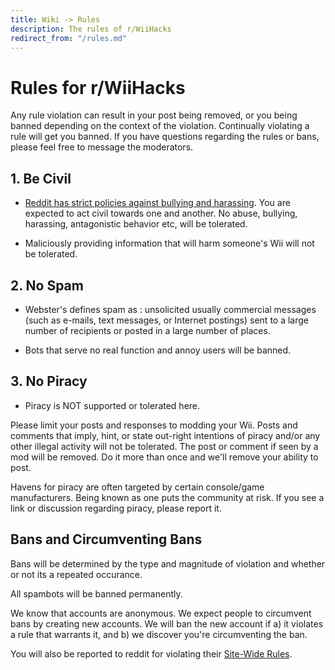 ```yaml
---
title: Wiki -> Rules
description: The rules of r/WiiHacks
redirect_from: "/rules.md"
---
```


# Rules for r/WiiHacks

Any rule violation can result in your post being removed, or you being banned depending on the context of the violation. Continually violating a rule will get you banned. If you have questions regarding the rules or bans, please feel free to message the moderators.

## 1. Be Civil

* [Reddit has strict policies against bullying and harassing](https://www.reddithelp.com/en/categories/rules-reporting/account-and-community-restrictions/do-not-threaten-harass-or-bully). You are expected to act civil towards one and another. No abuse, bullying, harassing, antagonistic behavior etc, will be tolerated.

* Maliciously providing information that will harm someone's Wii will not be tolerated.

## 2. No Spam

* Webster's defines spam as : unsolicited usually commercial messages (such as e-mails, text messages, or Internet postings) sent to a large number of recipients or posted in a large number of places.

* Bots that serve no real function and annoy users will be banned.

## 3. No Piracy

* Piracy is NOT supported or tolerated here.

Please limit your posts and responses to modding your Wii. Posts and comments that imply, hint, or state out-right intentions of piracy and/or any other illegal activity will not be tolerated. The post or comment if seen by a mod will be removed. Do it more than once and we'll remove your ability to post.

Havens for piracy are often targeted by certain console/game manufacturers. Being known as one puts the community at risk. If you see a link or discussion regarding piracy, please report it.

## Bans and Circumventing Bans

Bans will be determined by the type and magnitude of violation and whether or not its a repeated occurance.

All spambots will be banned permanently.

We know that accounts are anonymous. We expect people to circumvent bans by creating new accounts. We will ban the new account if a) it violates a rule that warrants it, and b) we discover you're circumventing the ban.

You will also be reported to reddit for violating their [Site-Wide Rules](https://www.reddithelp.com/en/categories/rules-reporting/account-and-community-restrictions/what-ban-evasion).
